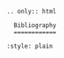 ```{eval-rst}
.. only:: html 

  Bibliography
  ============
```


```{bibliography}
:style: plain
```



